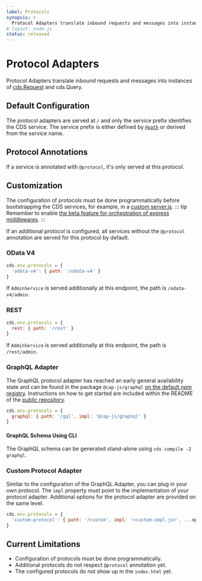 ```yaml
---
label: Protocols
synopsis: >
  Protocol Adapters translate inbound requests and messages into instances of [cds.Request](events) and cds.Query.
# layout: node-js
status: released
---
```

<!--- Migrated: @external/node.js/protocols.md -> @external/node.js/protocols.md -->

# Protocol Adapters

Protocol Adapters translate inbound requests and messages into instances of [cds.Request](events) and cds.Query.

<!--- % include links-for-node.md %} -->
## Default Configuration

The protocol adapters are served at `/` and only the service prefix identifies the CDS service.
The service prefix is either defined by [`@path`](../cds/cdl#service-definitions) or derived from the service name.

## Protocol Annotations

If a service is annotated with `@protocol`, it's only served at this protocol.

## Customization

The configuration of protocols must be done programmatically before bootstrapping the CDS services, for example, in a [custom server.js](../node.js/cds-serve#custom-server-js).
::: tip
Remember to enable [the beta feature for orchestration of express middlewares](../node.js/middlewares#configuration).
:::

If an additional protocol is configured, all services without the `@protocol` annotation are served for this protocol by default.

### OData V4

```js
cds.env.protocols = {
  'odata-v4': { path: '/odata-v4' }
}
```

If `AdminService` is served additionally at this endpoint, the path is `/odata-v4/admin`.

### REST

```js
cds.env.protocols = {
  rest: { path: '/rest' }
}
```

If `AdminService` is served additionally at this endpoint, the path is `/rest/admin`.

### GraphQL Adapter

The GraphQL protocol adapter has reached an early general availability state and can be found in the package `@cap-js/graphql` [on the default _npm_ registry](https://www.npmjs.com/package/@cap-js/graphql).
Instructions on how to get started are included within the README of the [public repository](https://github.com/cap-js/cds-adapter-graphql).

```js
cds.env.protocols = {
  graphql: { path: '/gql', impl: '@cap-js/graphql' }
}
```

#### GraphQL Schema Using CLI

The GraphQL schema can be generated stand-alone using `cds compile -2 graphql`.

### Custom Protocol Adapter

Similar to the configuration of the GraphQL Adapter, you can plug in your own protocol.
The `impl` property must point to the implementation of your protocol adapter.
Additional options for the protocol adapter are provided on the same level.

```js
cds.env.protocols = {
  'custom-protocol': { path: '/custom', impl: '<custom-impl.js>', ...options }
}
```

## Current Limitations

- Configuration of protocols must be done programmatically.
- Additional protocols do not respect `@protocol` annotation yet.
- The configured protocols do not show up in the `index.html` yet.
